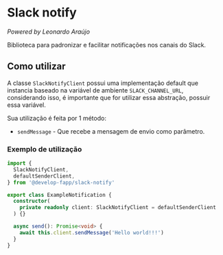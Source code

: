 # Slack notify

*Powered by Leonardo Araújo*

Biblioteca para padronizar e facilitar notificações nos canais do Slack.

## Como utilizar

A classe `SlackNotifyClient` possui uma implementação default
que instancia baseado na variável de ambiente `SLACK_CHANNEL_URL`, considerando isso,
é importante que for utilizar essa abstração, possuir essa variável.

Sua utilização é feita por 1 método:
- `sendMessage` - Que recebe a mensagem de envio como parâmetro.

### Exemplo de utilização

```ts
import {
  SlackNotifyClient,
  defaultSenderClient,
} from '@develop-fapp/slack-notify'

export class ExampleNotification {
  constructor(
    private readonly client: SlackNotifyClient = defaultSenderClient
  ) {}

  async send(): Promise<void> {
    await this.client.sendMessage('Hello world!!!')
  }
}
```

